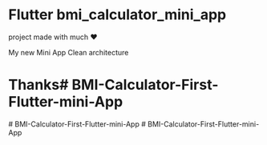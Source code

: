 # Flutter bmi_calculator_mini_app
project made with much ❤️

My new Mini App Clean architecture


# Thanks#   B M I - C a l c u l a t o r - F i r s t - F l u t t e r - m i n i - A p p  
 #   B M I - C a l c u l a t o r - F i r s t - F l u t t e r - m i n i - A p p  
 #   B M I - C a l c u l a t o r - F i r s t - F l u t t e r - m i n i - A p p  
 